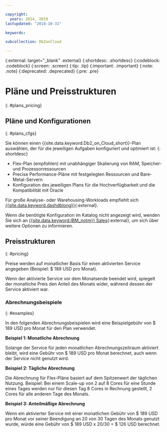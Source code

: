 ```yaml
---

copyright:
  years: 2014, 2019
lastupdated: "2018-10-31"

keywords: 

subcollection: Db2onCloud

---
```


<!-- Attribute definitions --> 
{:external: target="_blank" .external}
{:shortdesc: .shortdesc}
{:codeblock: .codeblock}
{:screen: .screen}
{:tip: .tip}
{:important: .important}
{:note: .note}
{:deprecated: .deprecated}
{:pre: .pre}

# Pläne und Preisstrukturen
{: #plans_pricing}

## Pläne und Konfigurationen
{: #plans_cfgs}

Sie können einen {{site.data.keyword.Db2_on_Cloud_short}}-Plan auswählen, der für die jeweiligen Aufgaben konfiguriert und optimiert ist:
{: shortdesc}

   * Flex-Plan (empfohlen) mit unabhängiger Skalierung von RAM, Speicher- und Prozessorressourcen
   * Precise Performance-Pläne mit festgelegten Ressourcen und Bare-Metal-Servern
   * Konfiguration des jeweiligen Plans für die Hochverfügbarkeit und die Kompatibilität mit Oracle

Für große Analyse- oder Warehousing-Workloads empfiehlt sich [{{site.data.keyword.dashdblong}}](https://www.ibm.com/cloud/db2-warehouse-on-cloud){:external}.

Wenn die benötigte Konfiguration im Katalog nicht angezeigt wird, wenden Sie sich an [{{site.data.keyword.IBM_notm}} Sales](https://www.ibm.com/connect/ibm/us/en/?lnk=fcw){:external}, um sich über weitere Optionen zu informieren.

## Preisstrukturen
{: #pricing}

Preise werden auf monatlicher Basis für einen aktivierten Service angegeben (Beispiel: $ 189 USD pro Monat). 

Wenn der aktivierte Service vor dem Monatsende beendet wird, spiegelt der monatliche Preis den Anteil des Monats wider, während dessen der Service aktiviert war.

### Abrechnungsbeispiele
{: #examples}

In den folgenden Abrechnungsbeispielen wird eine Beispielgebühr von $ 189 USD pro Monat für den Plan verwendet.

**Beispiel 1: Monatliche Abrechnung**

Solange der Service für jeden monatlichen Abrechnungszeitraum aktiviert bleibt, wird eine Gebühr von $ 189 USD pro Monat berechnet, auch wenn der Service nicht genutzt wird.

**Beispiel 2: Tägliche Abrechnung**

Die Abrechnung für Flex-Pläne basiert auf dem Spitzenwert der täglichen Nutzung. Beispiel: Bei einem Scale-up von 2 auf 8 Cores für eine Stunde eines Tages werden nur für diesen Tag 8 Cores in Rechnung gestellt, 2 Cores für alle anderen Tage des Monats.

**Beispiel 3: Anteilmäßige Abrechnung**

Wenn ein aktivierter Service mit einer monatlichen Gebühr von $ 189 USD pro Monat vor seiner Beendigung an 20 von 30 Tagen des Monats genutzt wurde, würde eine Gebühr von $ 189 USD x 20/30 = $ 126 USD berechnet.

